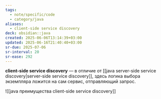 ```yaml
---
tags:
  - note/specific/code
  - category/java
aliases:
  - client-side service discovery
deck: obsidian::java
created: 2025-06-06T13:14:39+03:00
updated: 2025-06-16T21:40:40+03:00
sr-due: 2025-07-06
sr-interval: 20
sr-ease: 292
---
```


**client-side service discovery**
—
в отличие от [[java server-side service discovery|server-side service discovery]], здесь логика выбора экземпляра ложится на сам сервис, отправляющий запрос.

![[java преимущества client-side service discovery]]
